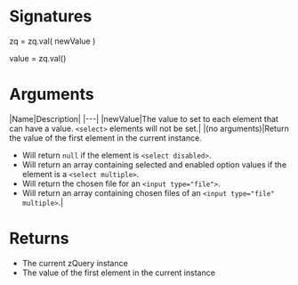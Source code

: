 <!-- start reference -->

# Signatures

zq = zq.val( newValue )

value = zq.val()

# Arguments

|Name|Description|
|---|
|newValue|The value to set to each element that can have a value. `<select>` elements will not be set.|
|(no arguments)|Return the value of the first element in the current instance.
- Will return `null` if the element is `<select disabled>`.
- Will return an array containing selected and enabled option values if the element is a `<select multiple>`.
- Will return the chosen file for an `<input type="file">`.
- Will return an array containing chosen files of an `<input type="file" multiple>`.|

# Returns

- The current zQuery instance
- The value of the first element in the current instance

<!-- end reference -->
